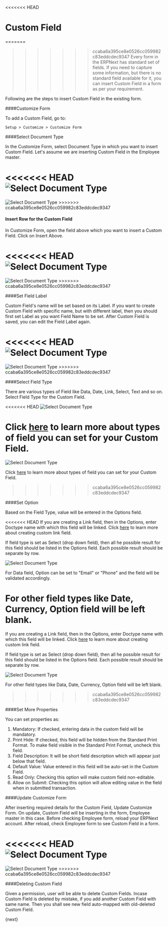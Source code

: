 <<<<<<< HEAD
# Custom Field

=======
>>>>>>> ccaba6a395ce8e0526cc059982c83eddcdec9347
Every form in the ERPNext has standard set of fields. If you need to capture some information, but there is no standard field available for it, you can insert Custom Field in a form as per your requirement.

Following are the steps to insert Custom Field in the existing form.

####Customize Form

To add a Custom Field, go to:

`Setup > Customize > Customize Form`

####Select Document Type

In the Customize Form, select Document Type in which you want to insert Custom Field. Let's assume we are inserting Custom Field in the Employee master.

<<<<<<< HEAD
<img alt="Select Document Type" class="screenshot" src="/docs/assets/img/customize/custom-field-1.gif">
=======
<img alt="Select Document Type" class="screenshot" src="{{docs_base_url}}/assets/img/customize/custom-field-1.gif">
>>>>>>> ccaba6a395ce8e0526cc059982c83eddcdec9347

#### Insert Row for the Custom Field

In Customize Form, open the field above which you want to insert a Custom Field. Click on Insert Above.

<<<<<<< HEAD
<img alt="Select Document Type" class="screenshot" src="/docs/assets/img/customize/custom-field-2.gif">
=======
<img alt="Select Document Type" class="screenshot" src="{{docs_base_url}}/assets/img/customize/custom-field-2.gif">
>>>>>>> ccaba6a395ce8e0526cc059982c83eddcdec9347

####Set Field Label

Custom Field's name will be set based on its Label. If you want to create Custom Field with specific name, but with different label, then you should first set Label as you want Field Name to be set. After Custom Field is saved, you can edit the Field Label again.

<<<<<<< HEAD
<img alt="Select Document Type" class="screenshot" src="/docs/assets/img/customize/custom-field-3.png">
=======
<img alt="Select Document Type" class="screenshot" src="{{docs_base_url}}/assets/img/customize/custom-field-3.png">
>>>>>>> ccaba6a395ce8e0526cc059982c83eddcdec9347

####Select Field Type

There are various types of Field like Data, Date, Link, Select, Text and so on. Select Field Type for the Custom Field.

<<<<<<< HEAD
<img alt="Select Document Type" class="screenshot" src="/docs/assets/img/customize/custom-field-4.png">

Click [here](/docs/user/manual/en/customize-erpnext/articles/field-types.html) to learn more about types of field you can set for your Custom Field.
=======
<img alt="Select Document Type" class="screenshot" src="{{docs_base_url}}/assets/img/customize/custom-field-4.png">

Click [here]({{docs_base_url}}/user/manual/en/customize-erpnext/articles/field-types.html) to learn more about types of field you can set for your Custom Field.
>>>>>>> ccaba6a395ce8e0526cc059982c83eddcdec9347

####Set Option

Based on the Field Type, value will be entered in the Options field.

<<<<<<< HEAD
If you are creating a Link field, then in the Options, enter Doctype name with which this field will be linked. Click [here](/docs/user/manual/en/customize-erpnext/articles/creating-custom-link-field.html) to learn more about creating custom link field.

If field type is set as Select (drop down field), then all he possible result for this field should be listed in the Options field. Each possible result should be separate by row.

<img alt="Select Document Type" class="screenshot" src="/docs/assets/img/customize/custom-field-5.png">

For Data field, Option can be set to "Email" or "Phone" and the field will be validated accordingly.

For other field types like Date, Currency, Option field will be left blank.
=======
If you are creating a Link field, then in the Options, enter Doctype name with which this field will be linked. Click [here]({{docs_base_url}}/user/manual/en/customize-erpnext/articles/creating-custom-link-field.html) to learn more about creating custom link field.

If field type is set as Select (drop down field), then all he possible result for this field should be listed in the Options field. Each possible result should be separate by row.

<img alt="Select Document Type" class="screenshot" src="{{docs_base_url}}/assets/img/customize/custom-field-5.png">

For other field types like Data, Date, Currency, Option field will be left blank.
>>>>>>> ccaba6a395ce8e0526cc059982c83eddcdec9347

####Set More Properties

You can set properties as:

1. Mandatory: If checked, entering data in the custom field will be mandatory.
1. Print Hide: If checked, this field will be hidden from the Standard Print Format. To make field visible in the Standard Print Format, uncheck this field.
1. Field Description: It will be short field description which will appear just below that field.
1. Default Value: Value entered in this field will be auto-set in the Custom Field.
1. Read Only: Checking this option will make custom field non-editable.
1. Allow on Submit: Checking this option will allow editing value in the field when in submitted transaction.

####Update Customize Form

After inserting required details for the Custom Field, Update Customize Form. On update, Custom Field will be inserting in the form, Employee master in this case. Before checking Employee form, reload your ERPNext account. After reload, check Employee form to see Custom Field in a form.

<<<<<<< HEAD
<img alt="Select Document Type" class="screenshot" src="/docs/assets/img/customize/custom-field-6.png">
=======
<img alt="Select Document Type" class="screenshot" src="{{docs_base_url}}/assets/img/customize/custom-field-6.png">
>>>>>>> ccaba6a395ce8e0526cc059982c83eddcdec9347

####Deleting Custom Field

Given a permission, user will be able to delete Custom Fields. Incase Custom Field is deleted by mistake, if you add another Custom Field with same name. Then you shall see new field auto-mapped with old-deleted Custom Field.

{next}
